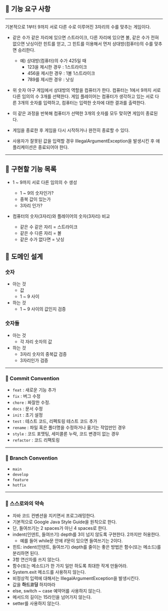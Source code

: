 ## 🚀 기능 요구 사항

---

기본적으로 1부터 9까지 서로 다른 수로 이루어진 3자리의 수를 맞추는 게임이다.


* 같은 수가 같은 자리에 있으면 스트라이크, 다른 자리에 있으면 볼, 같은 수가 전혀 없으면 낫싱이란 힌트를 얻고, 그 힌트를 이용해서 먼저 상대방(컴퓨터)의 수를 맞추면 승리한다.
    * 예) 상대방(컴퓨터)의 수가 425일 때
        * 123을 제시한 경우 : 1스트라이크
        * 456을 제시한 경우 : 1볼 1스트라이크
        * 789를 제시한 경우 : 낫싱
      
* 위 숫자 야구 게임에서 상대방의 역할을 컴퓨터가 한다. 컴퓨터는 1에서 9까지 서로 다른 임의의 수 3개를 선택한다. 게임 플레이어는 컴퓨터가 생각하고 있는 서로 다른 3개의 숫자를 입력하고, 컴퓨터는 입력한 숫자에 대한 결과를 출력한다.
* 이 같은 과정을 반복해 컴퓨터가 선택한 3개의 숫자를 모두 맞히면 게임이 종료된다.
* 게임을 종료한 후 게임을 다시 시작하거나 완전히 종료할 수 있다.
* 사용자가 잘못된 값을 입력할 경우 IllegalArgumentException을 발생시킨 후 애플리케이션은 종료되어야 한다.

---

## 📌 구현할 기능 목록

* 1 ~ 9까지 서로 다른 임의의 수 생성
  * 1 ~ 9의 숫자인가?
  * 중복 값이 있는가
  * 3자리 인가?
  
* 컴퓨터의 숫자(3자리)와 플레이어의 숫자(3자리) 비교
  * 같은 수 같은 자리 = 스트라이크
  * 같은 수 다른 자리 = 볼
  * 같은 수가 없다면 = 낫싱
  

## 📃 도메인 설계

### 숫자
* 아는 것
  * 값
  * 1 ~ 9 사이
* 하는 것
  * 1 ~ 9 사이의 값인지 검증

### 숫자들
* 아는 것 
  * 각 자리 숫자의 값
* 하는 것
  * 3자리 숫자의 중복값 검증
  * 3자리인가 검증
---

### 📌 Commit Convention

- `feat` : 새로운 기능 추가
- `fix` : 버그 수정
- `chore` : 짜잘한 수정.
- `docs` : 문서 수정
- `init` : 초기 설정
- `test` : 테스트 코드, 리펙토링 테스트 코드 추가
- `rename` : 파일 혹은 폴더명을 수정하거나 옮기는 작업만인 경우
- `style` : 코드 포맷팅, 세미콜론 누락, 코드 변경이 없는 경우
- `refactor` : 코드 리팩토링
---

### 📌 Branch Convention

- `main`
- `develop`
- `feature`
- `hotfix`

---

### 👀 스스로와의 약속

- 자바 코드 컨벤션을 지키면서 프로그래밍한다.
- 기본적으로 Google Java Style Guide을 원칙으로 한다.
- 단, 들여쓰기는 2 spaces가 아닌 4 spaces로 한다.
- indent(인덴트, 들여쓰기) depth를 3이 넘지 않도록 구현한다. 2까지만 허용한다.
    - 예를 들어 while문 안에 if문이 있으면 들여쓰기는 2이다.
- 힌트: indent(인덴트, 들여쓰기) depth를 줄이는 좋은 방법은 함수(또는 메소드)를 분리하면 된다.
- 3항 연산자를 쓰지 않는다.
- 함수(또는 메소드)가 한 가지 일만 하도록 최대한 작게 만들어라.
- System.exit 메소드를 사용하지 않는다.
- 비정상적 입력에 대해서는 IllegalArgumentException을 발생시킨다.
- 값을 **하드코딩** 하지마라
- else, switch ~ case 예약어를 사용하지 않는다.
- 메서드의 길이는 15라인을 넘어가지 않는다.
- setter를 사용하지 않는다.